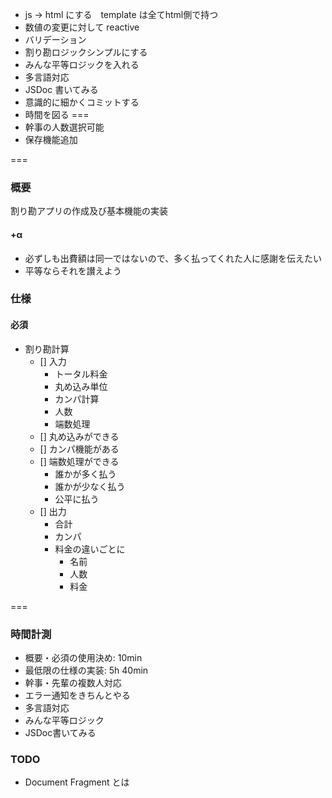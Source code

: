 * js → html にする　template は全てhtml側で持つ
* 数値の変更に対して reactive 
* バリデーション
* 割り勘ロジックシンプルにする
* みんな平等ロジックを入れる
* 多言語対応
* JSDoc 書いてみる
* 意識的に細かくコミットする
* 時間を図る
===
* 幹事の人数選択可能
* 保存機能追加


===

### 概要
割り勘アプリの作成及び基本機能の実装

#### +α
* 必ずしも出費額は同一ではないので、多く払ってくれた人に感謝を伝えたい
* 平等ならそれを讃えよう

### 仕様　
#### 必須
* 割り勘計算
  - [] 入力
    * トータル料金
    * 丸め込み単位
    * カンパ計算
    * 人数
    * 端数処理
  - [] 丸め込みができる
  - [] カンパ機能がある
  - [] 端数処理ができる
    * 誰かが多く払う
    * 誰かが少なく払う
    * 公平に払う
  - [] 出力
    * 合計
    * カンパ
    * 料金の違いごとに
      * 名前
      * 人数
      * 料金


===
### 時間計測
* 概要・必須の使用決め: 10min
* 最低限の仕様の実装: 5h 40min
* 幹事・先輩の複数人対応
* エラー通知をきちんとやる
* 多言語対応
* みんな平等ロジック
* JSDoc書いてみる

### TODO
* Document Fragment とは